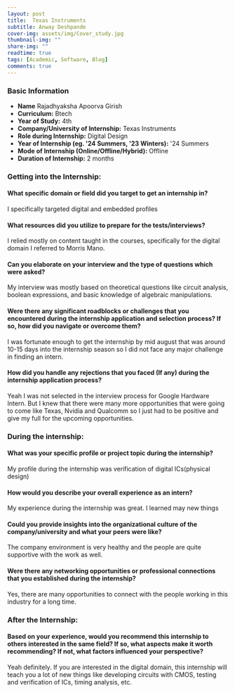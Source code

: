 ```yaml
---
layout: post
title:  Texas Instruments
subtitle: Anway Deshpande
cover-img: assets/img/Cover_study.jpg
thumbnail-img: ""
share-img: ""
readtime: true
tags: [Academic, Software, Blog]
comments: true
---
```


### Basic Information

- **Name** Rajadhyaksha Apoorva Girish
- **Curriculum:** Btech
- **Year of Study:** 4th
- **Company/University of Internship:** Texas Instruments
- **Role during Internship:** Digital Design
- **Year of Internship (eg. \'24 Summers, \'23 Winters):** '24 Summers
- **Mode of Internship (Online/Offline/Hybrid):** Offline
- **Duration of Internship:** 2 months

### Getting into the Internship:

#### What specific domain or field did you target to get an internship in?
I specifically targeted digital and embedded profiles

#### What resources did you utilize to prepare for the tests/interviews?
I relied mostly on content taught in the courses, specifically for the digital domain I referred to
Morris Mano.

#### Can you elaborate on your interview and the type of questions which were asked?
My interview was mostly based on theoretical questions like circuit analysis, boolean
expressions, and basic knowledge of algebraic manipulations.

#### Were there any significant roadblocks or challenges that you encountered during the internship application and selection process? If so, how did you navigate or overcome them?
I was fortunate enough to get the internship by mid august that was around 10-15 days into the
internship season so I did not face any major challenge in finding an intern.

#### How did you handle any rejections that you faced (If any) during the internship application process?
Yeah I was not selected in the interview process for Google Hardware Intern. But I knew that
there were many more opportunities that were going to come like Texas, Nvidia and Qualcomm so I just
had to be positive and give my full for the upcoming opportunities.


### During the internship:

#### What was your specific profile or project topic during the internship?
My profile during the internship was verification of digital ICs(physical design)

#### How would you describe your overall experience as an intern?
My experience during the internship was great. I learned may new things

#### Could you provide insights into the organizational culture of the company/university and what your peers were like?
The company environment is very healthy and the people are quite supportive with the work as
well.

#### Were there any networking opportunities or professional connections that you established during the internship?
Yes, there are many opportunities to connect with the people working in this industry for a long
time.

### After the Internship:

#### Based on your experience, would you recommend this internship to others interested in the same field? If so, what aspects make it worth recommending? If not, what factors influenced your perspective?
Yeah definitely. If you are interested in the digital domain, this internship will teach you a lot of
new things like developing circuits with CMOS, testing and verification of ICs, timing analysis, etc.

